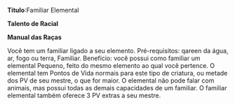 **Titulo**:Familiar Elemental

**Talento de Racial**

**Manual das Raças**

 Você tem um familiar ligado a seu elemento. Pré-requisitos: qareen da água, ar, fogo ou terra, Familiar. Benefício: você possui como familiar um elemental Pequeno, feito do mesmo elemento ao qual você pertence. O elemental tem Pontos de Vida normais para este tipo de criatura, ou metade dos PV de seu mestre, o que for maior. O elemental não pode falar com animais, mas possui todas as demais capacidades de um familiar. O familiar elemental também oferece 3 PV extras a seu mestre.